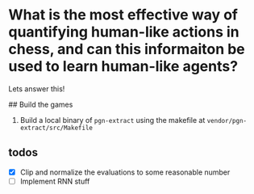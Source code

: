 # What is the most effective way of quantifying human-like actions in chess, and can this informaiton be used to learn human-like agents?

Lets answer this!

## Build the games

1. Build a local binary of `pgn-extract` using the makefile at `vendor/pgn-extract/src/Makefile`

## todos

- [x] Clip and normalize the evaluations to some reasonable number
- [ ] Implement RNN stuff
